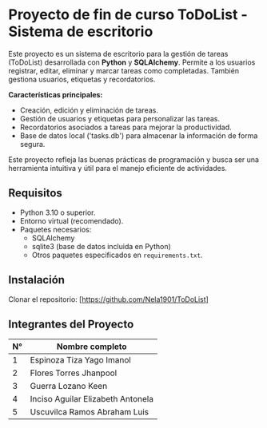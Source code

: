# Proyecto de fin de curso ToDoList - Sistema de escritorio

Este proyecto es un sistema de escritorio para la gestión de tareas (ToDoList) desarrollada con **Python** y **SQLAlchemy**. 
Permite a los usuarios registrar, editar, eliminar y marcar tareas como completadas. 
También gestiona usuarios, etiquetas y recordatorios.

**Características principales:**
- Creación, edición y eliminación de tareas.
- Gestión de usuarios y etiquetas para personalizar las tareas.
- Recordatorios asociados a tareas para mejorar la productividad.
- Base de datos local ('tasks.db') para almacenar la información de forma segura.

Este proyecto refleja las buenas prácticas de programación y busca ser una herramienta intuitiva 
y útil para el manejo eficiente de actividades.

## Requisitos

- Python 3.10 o superior.
- Entorno virtual (recomendado).
- Paquetes necesarios:
  - SQLAlchemy
  - sqlite3 (base de datos incluida en Python)
  - Otros paquetes especificados en `requirements.txt`.

## Instalación

Clonar el repositorio:
[https://github.com/Nela1901/ToDoList]

## Integrantes del Proyecto

| N° | Nombre completo                           |
|----|-------------------------------------------|
| 1  | Espinoza Tiza Yago Imanol                |
| 2  | Flores Torres Jhanpool                   |
| 3  | Guerra Lozano Keen                       |
| 4  | Inciso Aguilar Elizabeth Antonela        |
| 5  | Uscuvilca Ramos Abraham Luis             |
